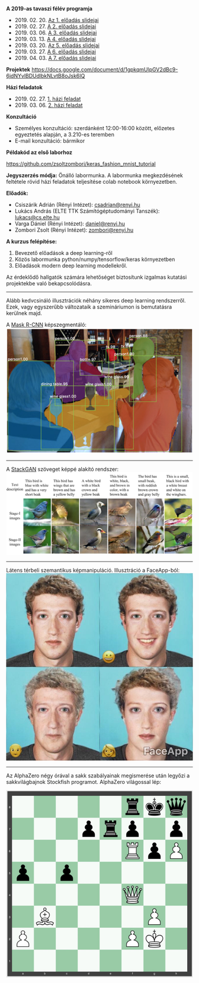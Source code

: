 **A 2019-as tavaszi félév programja**

- 2019\. 02\. 20\. [Az 1. előadás slidejai](docs/01.pdf)
- 2019\. 02\. 27\. [A  2. előadás slidejai](docs/02.pdf)
- 2019\. 03\. 06\. [A  3. előadás slidejai](docs/03.pdf)
- 2019\. 03\. 13\. [A  4. előadás slidejai](docs/04.pdf)
- 2019\. 03\. 20\. [Az 5. előadás slidejai](docs/DL_seminar_2019_GAN.pdf)
- 2019\. 03\. 27\. [A  6. előadás slidejai](docs/VAE_19marc.pdf)
- 2019\. 04\. 03\. [A  7. előadás slidejai](docs/DL_seminar_2019_RL.pdf)

**Projektek**
https://docs.google.com/document/d/1gpkqmUlpGV2dBc9-6jdNYvlBDUdlbkNLvtB8oJsk6IQ

**Házi feladatok**

- 2019\. 02\. 27\. [1. házi feladat](homeworks/homework1.txt)
- 2019\. 03\. 06\. [2. házi feladat](https://colab.research.google.com/gist/csadrian/f27b9a1ede5be726514c94ecf5cfb80b/convnet.ipynb)


**Konzultáció**

- Személyes konzultáció: szerdánként 12:00-16:00 között, előzetes egyeztetés alapján, a 3.210-es teremben
- E-mail konzultáció: bármikor

**Példakód az első laborhoz**

https://github.com/zsoltzombori/keras_fashion_mnist_tutorial

**Jegyszerzés módja:** Önálló labormunka.
A labormunka megkezdésének feltétele rövid házi feladatok teljesítése colab notebook környezetben.


**Előadók:**
* Csiszárik Adrián (Rényi Intézet): csadrian@renyi.hu
* Lukács András (ELTE TTK Számítógéptudományi Tanszék): lukacs@cs.elte.hu
* Varga Dániel (Rényi Intézet): daniel@renyi.hu
* Zombori Zsolt (Rényi Intézet): zombori@renyi.hu


**A kurzus felépítése:**

1. Bevezető előadások a deep learning-ről
2. Közös labormunka python/numpy/tensorflow/keras környezetben
3. Előadások modern deep learning modellekről.


Az érdeklődő hallgatók számára lehetőséget biztosítunk
izgalmas kutatási projektekbe való bekapcsolódásra.

---

Alább kedvcsináló illusztrációk néhány sikeres deep learning rendszerről. Ezek, vagy egyszerűbb változataik a szemináriumon is bemutatásra kerülnek majd.

A [Mask R-CNN](https://github.com/matterport/Mask_RCNN) képszegmentáló:
![Mask R-CNN](pics/mask-r-cnn-1.jpg "Mask R-CNN")

---

A [StackGAN](https://github.com/hanzhanggit/StackGAN) szöveget képpé alakító rendszer:
![StackGAN](pics/stackgan.jpg "StackGAN")

---

Látens térbeli szemantikus képmanipuláció. Illusztráció a FaceApp-ból:
![FaceApp](pics/faceapp.jpg "FaceApp")

---

Az AlphaZero négy órával a sakk szabályainak megismerése után legyőzi a sakkvilágbajnok Stockfish programot. AlphaZero világossal lép:

![AlphaZero Zugzwang](pics/alphazero-zugzwang.jpg "AlphaZero Zugzwang")
